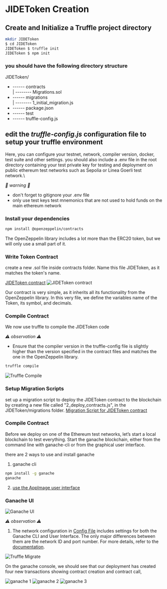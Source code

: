 # JIDEToken Creation
## Create and Initialize a Truffle project directory

```bash
mkdir JIDEToken
$ cd JIDEToken
JIDEToken $ truffle init
JIDEToken $ npm init
```
  ### you should have the following directory structure
   JIDEToken/
   + ------ contracts\
   |    -------- Migrations.sol
   + ------ migrations\
   |    -------- 1_initial_migration.js
   + ------ package.json
   + ------ test
   + ------ truffle-config.js

## edit the *truffle-config.js* configuration file to setup your truffle environment
 Here, you can configure your testnet, network, compiler version, docker, test suite and other settings. you should also include a .env file in the root directory containing your test private key for testing and deployment on public ethereum test networks such as Sepolia or Linea Goerli test network.\

 *🚨 warning 🚨*
 - don't forget to gitignore your .env file
 - only use test keys test mnemonics that are not used to hold funds on the main ethereum network

### Install your dependencies

```bash
npm install @openzeppelin/contracts
```
The OpenZeppelin library includes a lot more than the ERC20 token, but we will only use a small part of it.

### Write Token Contract
  create a new .sol file inside contracts folder. Name this file JIDEToken, as it matches the token's name.

  [JIDEToken contract](./contracts/JIDEToken.sol)
  ![JIDEToken contract](./docs/assets/jidetoken.png)


  Our contract is very simple, as it inherits all its functionality from the OpenZeppelin library.
  In this very file, we define the variables name of the Token, its symbol, and decimals.

### Compile Contract
We now use truffle to compile the JIDEToken code

*⚠️ observation ⚠️*
- Ensure that the compiler version in the truffle-config file is slightly higher than the version specified in the contract files and matches the one in the OpenZeppelin library.

```bash
truffle compile
```

![Truffle Compile](./docs/assets/truffle-compile.png)

### Setup Migration Scripts
set up a migration script to deploy the JIDEToken contract to the blockchain by creating a new file called "2_deploy_contracts.js", in the JIDEToken/migrations folder.
[Migration Script for JIDEToken contract](./migrations/2_deploy_contracts.js)

### Compile Contract
Before we deploy on one of the Ethereum test networks, let’s start a local
blockchain to test everything. Start the ganache blockchain, either from the command line with ganache-cli or from the graphical user interface.

there are 2 ways to use and install ganache
1. ganache cli 
```bash
npm install -g ganache
ganache  
```
2. [use the AppImage user interface](https://medium.com/yavar/what-is-truffle-install-ganache-on-ubuntu-connect-ganache-in-metamask-a8cd8ed49797)

### Ganache UI

![Ganache UI](./docs/assets/ganacheui.png)

*⚠️ observation ⚠️*
1. The network configuration in [Config File](./truffle-config.js)  includes settings for both the Ganache CLI and User Interface. The only major differences between them are the network ID and port number. For more details, refer to the [documentation](https://archive.trufflesuite.com/docs/ganache/).

![Truffle Migrate](./docs/assets/truffle-migrate.png)

On the ganache console, we should see that our deployment has created four
new transactions showing contract creation and contract call,


![ganache 1](./docs/assets/ganachelog1.png)
![ganache 2](./docs/assets/ganachelog2.png)
![ganache 3](./docs/assets/ganachelogfinal.png)
